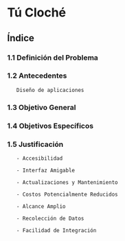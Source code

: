 # **Tú Cloché**

## **Índice**

### **1.1 Definición del Problema**

### **1.2 Antecedentes**

       Diseño de aplicaciones

### **1.3 Objetivo General**

### **1.4 Objetivos Específicos**

### **1.5 Justificación**

       - Accesibilidad

       - Interfaz Amigable

       - Actualizaciones y Mantenimiento
       
       - Costos Potencialmente Reducidos
       
       - Alcance Amplio
       
       - Recolección de Datos
       
       - Facilidad de Integración
